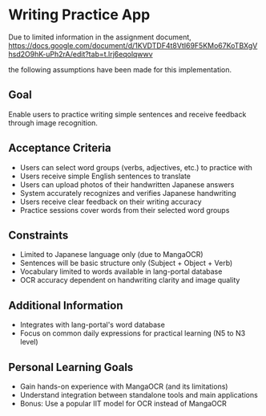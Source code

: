 # Writing Practice App

Due to limited information in the assignment document,
https://docs.google.com/document/d/1KVDTDF4t8VtI69F5KMo67KoTBXgVhsd2O9hK-uPh2rA/edit?tab=t.lrj6eqolqwwv

the following assumptions have been made for this implementation.

## Goal
Enable users to practice writing simple sentences and receive feedback through image recognition.

## Acceptance Criteria
- Users can select word groups (verbs, adjectives, etc.) to practice with
- Users receive simple English sentences to translate
- Users can upload photos of their handwritten Japanese answers
- System accurately recognizes and verifies Japanese handwriting
- Users receive clear feedback on their writing accuracy
- Practice sessions cover words from their selected word groups

## Constraints
- Limited to Japanese language only (due to MangaOCR)
- Sentences will be basic structure only (Subject + Object + Verb)
- Vocabulary limited to words available in lang-portal database
- OCR accuracy dependent on handwriting clarity and image quality

## Additional Information
- Integrates with lang-portal's word database
- Focus on common daily expressions for practical learning (N5 to N3 level)

## Personal Learning Goals
- Gain hands-on experience with MangaOCR (and its limitations)
- Understand integration between standalone tools and main applications
- Bonus: Use a popular IIT model for OCR instead of MangaOCR